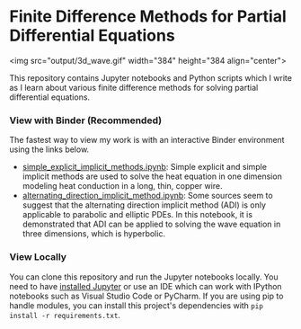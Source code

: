 # Finite Difference Methods for Partial Differential Equations

<img src="output/3d_wave.gif" width="384" height="384 align="center">

This repository contains Jupyter notebooks and Python scripts which I write as I learn about various finite difference methods for solving partial differential equations.

### View with Binder (Recommended)

The fastest way to view my work is with an interactive Binder environment using the links below.

* [simple_explicit_implicit_methods.ipynb](https://mybinder.org/v2/gl/smgill%2Ffinite-difference-methods-for-pdes/master?filepath=simple_explicit_implicit_methods.ipynb): Simple explicit and simple implicit methods are used to solve the heat equation in one dimension modeling heat conduction in a long, thin, copper wire.
* [alternating_direction_implicit_method.ipynb](https://mybinder.org/v2/gl/smgill%2Ffinite-difference-methods-for-pdes/master?filepath=alternating_direction_implicit_method.ipynb): Some sources seem to suggest that the alternating direction implicit method (ADI) is only applicable to parabolic and elliptic PDEs. In this notebook, it is demonstrated that ADI can be applied to solving the wave equation in three dimensions, which is hyperbolic.

### View Locally

You can clone this repository and run the Jupyter notebooks locally. You need to have [installed Jupyter](https://jupyter.org/install.html) or use an IDE which can work with IPython notebooks such as Visual Studio Code or PyCharm. If you are using pip to handle modules, you can install this project's dependencies with `pip install -r requirements.txt`.